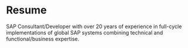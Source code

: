 # Resume
SAP Consultant/Developer with over 20 years of experience in full-cycle implementations of global 
SAP systems combining technical and functional/business expertise.
